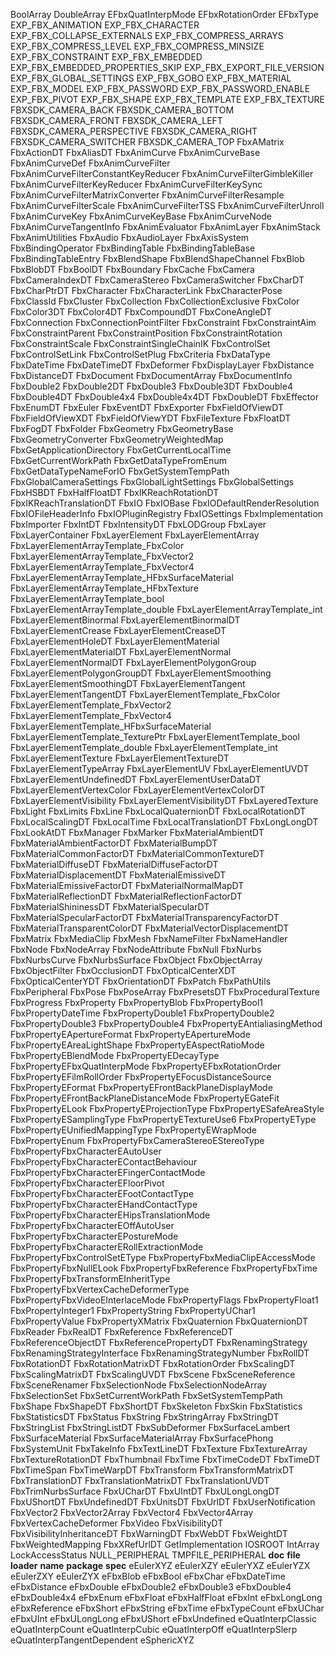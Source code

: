 BoolArray DoubleArray EFbxQuatInterpMode EFbxRotationOrder EFbxType EXP_FBX_ANIMATION EXP_FBX_CHARACTER EXP_FBX_COLLAPSE_EXTERNALS EXP_FBX_COMPRESS_ARRAYS EXP_FBX_COMPRESS_LEVEL EXP_FBX_COMPRESS_MINSIZE EXP_FBX_CONSTRAINT EXP_FBX_EMBEDDED EXP_FBX_EMBEDDED_PROPERTIES_SKIP EXP_FBX_EXPORT_FILE_VERSION EXP_FBX_GLOBAL_SETTINGS EXP_FBX_GOBO EXP_FBX_MATERIAL EXP_FBX_MODEL EXP_FBX_PASSWORD EXP_FBX_PASSWORD_ENABLE EXP_FBX_PIVOT EXP_FBX_SHAPE EXP_FBX_TEMPLATE EXP_FBX_TEXTURE FBXSDK_CAMERA_BACK FBXSDK_CAMERA_BOTTOM FBXSDK_CAMERA_FRONT FBXSDK_CAMERA_LEFT FBXSDK_CAMERA_PERSPECTIVE FBXSDK_CAMERA_RIGHT FBXSDK_CAMERA_SWITCHER FBXSDK_CAMERA_TOP FbxAMatrix FbxActionDT FbxAliasDT FbxAnimCurve FbxAnimCurveBase FbxAnimCurveDef FbxAnimCurveFilter FbxAnimCurveFilterConstantKeyReducer FbxAnimCurveFilterGimbleKiller FbxAnimCurveFilterKeyReducer FbxAnimCurveFilterKeySync FbxAnimCurveFilterMatrixConverter FbxAnimCurveFilterResample FbxAnimCurveFilterScale FbxAnimCurveFilterTSS FbxAnimCurveFilterUnroll FbxAnimCurveKey FbxAnimCurveKeyBase FbxAnimCurveNode FbxAnimCurveTangentInfo FbxAnimEvaluator FbxAnimLayer FbxAnimStack FbxAnimUtilities FbxAudio FbxAudioLayer FbxAxisSystem FbxBindingOperator FbxBindingTable FbxBindingTableBase FbxBindingTableEntry FbxBlendShape FbxBlendShapeChannel FbxBlob FbxBlobDT FbxBoolDT FbxBoundary FbxCache FbxCamera FbxCameraIndexDT FbxCameraStereo FbxCameraSwitcher FbxCharDT FbxCharPtrDT FbxCharacter FbxCharacterLink FbxCharacterPose FbxClassId FbxCluster FbxCollection FbxCollectionExclusive FbxColor FbxColor3DT FbxColor4DT FbxCompoundDT FbxConeAngleDT FbxConnection FbxConnectionPointFilter FbxConstraint FbxConstraintAim FbxConstraintParent FbxConstraintPosition FbxConstraintRotation FbxConstraintScale FbxConstraintSingleChainIK FbxControlSet FbxControlSetLink FbxControlSetPlug FbxCriteria FbxDataType FbxDateTime FbxDateTimeDT FbxDeformer FbxDisplayLayer FbxDistance FbxDistanceDT FbxDocument FbxDocumentArray FbxDocumentInfo FbxDouble2 FbxDouble2DT FbxDouble3 FbxDouble3DT FbxDouble4 FbxDouble4DT FbxDouble4x4 FbxDouble4x4DT FbxDoubleDT FbxEffector FbxEnumDT FbxEuler FbxEventDT FbxExporter FbxFieldOfViewDT FbxFieldOfViewXDT FbxFieldOfViewYDT FbxFileTexture FbxFloatDT FbxFogDT FbxFolder FbxGeometry FbxGeometryBase FbxGeometryConverter FbxGeometryWeightedMap FbxGetApplicationDirectory FbxGetCurrentLocalTime FbxGetCurrentWorkPath FbxGetDataTypeFromEnum FbxGetDataTypeNameForIO FbxGetSystemTempPath FbxGlobalCameraSettings FbxGlobalLightSettings FbxGlobalSettings FbxHSBDT FbxHalfFloatDT FbxIKReachRotationDT FbxIKReachTranslationDT FbxIO FbxIOBase FbxIODefaultRenderResolution FbxIOFileHeaderInfo FbxIOPluginRegistry FbxIOSettings FbxImplementation FbxImporter FbxIntDT FbxIntensityDT FbxLODGroup FbxLayer FbxLayerContainer FbxLayerElement FbxLayerElementArray FbxLayerElementArrayTemplate_FbxColor FbxLayerElementArrayTemplate_FbxVector2 FbxLayerElementArrayTemplate_FbxVector4 FbxLayerElementArrayTemplate_HFbxSurfaceMaterial FbxLayerElementArrayTemplate_HFbxTexture FbxLayerElementArrayTemplate_bool FbxLayerElementArrayTemplate_double FbxLayerElementArrayTemplate_int FbxLayerElementBinormal FbxLayerElementBinormalDT FbxLayerElementCrease FbxLayerElementCreaseDT FbxLayerElementHoleDT FbxLayerElementMaterial FbxLayerElementMaterialDT FbxLayerElementNormal FbxLayerElementNormalDT FbxLayerElementPolygonGroup FbxLayerElementPolygonGroupDT FbxLayerElementSmoothing FbxLayerElementSmoothingDT FbxLayerElementTangent FbxLayerElementTangentDT FbxLayerElementTemplate_FbxColor FbxLayerElementTemplate_FbxVector2 FbxLayerElementTemplate_FbxVector4 FbxLayerElementTemplate_HFbxSurfaceMaterial FbxLayerElementTemplate_TexturePtr FbxLayerElementTemplate_bool FbxLayerElementTemplate_double FbxLayerElementTemplate_int FbxLayerElementTexture FbxLayerElementTextureDT FbxLayerElementTypeArray FbxLayerElementUV FbxLayerElementUVDT FbxLayerElementUndefinedDT FbxLayerElementUserDataDT FbxLayerElementVertexColor FbxLayerElementVertexColorDT FbxLayerElementVisibility FbxLayerElementVisibilityDT FbxLayeredTexture FbxLight FbxLimits FbxLine FbxLocalQuaternionDT FbxLocalRotationDT FbxLocalScalingDT FbxLocalTime FbxLocalTranslationDT FbxLongLongDT FbxLookAtDT FbxManager FbxMarker FbxMaterialAmbientDT FbxMaterialAmbientFactorDT FbxMaterialBumpDT FbxMaterialCommonFactorDT FbxMaterialCommonTextureDT FbxMaterialDiffuseDT FbxMaterialDiffuseFactorDT FbxMaterialDisplacementDT FbxMaterialEmissiveDT FbxMaterialEmissiveFactorDT FbxMaterialNormalMapDT FbxMaterialReflectionDT FbxMaterialReflectionFactorDT FbxMaterialShininessDT FbxMaterialSpecularDT FbxMaterialSpecularFactorDT FbxMaterialTransparencyFactorDT FbxMaterialTransparentColorDT FbxMaterialVectorDisplacementDT FbxMatrix FbxMediaClip FbxMesh FbxNameFilter FbxNameHandler FbxNode FbxNodeArray FbxNodeAttribute FbxNull FbxNurbs FbxNurbsCurve FbxNurbsSurface FbxObject FbxObjectArray FbxObjectFilter FbxOcclusionDT FbxOpticalCenterXDT FbxOpticalCenterYDT FbxOrientationDT FbxPatch FbxPathUtils FbxPeripheral FbxPose FbxPoseArray FbxPresetsDT FbxProceduralTexture FbxProgress FbxProperty FbxPropertyBlob FbxPropertyBool1 FbxPropertyDateTime FbxPropertyDouble1 FbxPropertyDouble2 FbxPropertyDouble3 FbxPropertyDouble4 FbxPropertyEAntialiasingMethod FbxPropertyEApertureFormat FbxPropertyEApertureMode FbxPropertyEAreaLightShape FbxPropertyEAspectRatioMode FbxPropertyEBlendMode FbxPropertyEDecayType FbxPropertyEFbxQuatInterpMode FbxPropertyEFbxRotationOrder FbxPropertyEFilmRollOrder FbxPropertyEFocusDistanceSource FbxPropertyEFormat FbxPropertyEFrontBackPlaneDisplayMode FbxPropertyEFrontBackPlaneDistanceMode FbxPropertyEGateFit FbxPropertyELook FbxPropertyEProjectionType FbxPropertyESafeAreaStyle FbxPropertyESamplingType FbxPropertyETextureUse6 FbxPropertyEType FbxPropertyEUnifiedMappingType FbxPropertyEWrapMode FbxPropertyEnum FbxPropertyFbxCameraStereoEStereoType FbxPropertyFbxCharacterEAutoUser FbxPropertyFbxCharacterEContactBehaviour FbxPropertyFbxCharacterEFingerContactMode FbxPropertyFbxCharacterEFloorPivot FbxPropertyFbxCharacterEFootContactType FbxPropertyFbxCharacterEHandContactType FbxPropertyFbxCharacterEHipsTranslationMode FbxPropertyFbxCharacterEOffAutoUser FbxPropertyFbxCharacterEPostureMode FbxPropertyFbxCharacterERollExtractionMode FbxPropertyFbxControlSetEType FbxPropertyFbxMediaClipEAccessMode FbxPropertyFbxNullELook FbxPropertyFbxReference FbxPropertyFbxTime FbxPropertyFbxTransformEInheritType FbxPropertyFbxVertexCacheDeformerType FbxPropertyFbxVideoEInterlaceMode FbxPropertyFlags FbxPropertyFloat1 FbxPropertyInteger1 FbxPropertyString FbxPropertyUChar1 FbxPropertyValue FbxPropertyXMatrix FbxQuaternion FbxQuaternionDT FbxReader FbxRealDT FbxReference FbxReferenceDT FbxReferenceObjectDT FbxReferencePropertyDT FbxRenamingStrategy FbxRenamingStrategyInterface FbxRenamingStrategyNumber FbxRollDT FbxRotationDT FbxRotationMatrixDT FbxRotationOrder FbxScalingDT FbxScalingMatrixDT FbxScalingUVDT FbxScene FbxSceneReference FbxSceneRenamer FbxSelectionNode FbxSelectionNodeArray FbxSelectionSet FbxSetCurrentWorkPath FbxSetSystemTempPath FbxShape FbxShapeDT FbxShortDT FbxSkeleton FbxSkin FbxStatistics FbxStatisticsDT FbxStatus FbxString FbxStringArray FbxStringDT FbxStringList FbxStringListDT FbxSubDeformer FbxSurfaceLambert FbxSurfaceMaterial FbxSurfaceMaterialArray FbxSurfacePhong FbxSystemUnit FbxTakeInfo FbxTextLineDT FbxTexture FbxTextureArray FbxTextureRotationDT FbxThumbnail FbxTime FbxTimeCodeDT FbxTimeDT FbxTimeSpan FbxTimeWarpDT FbxTransform FbxTransformMatrixDT FbxTranslationDT FbxTranslationMatrixDT FbxTranslationUVDT FbxTrimNurbsSurface FbxUCharDT FbxUIntDT FbxULongLongDT FbxUShortDT FbxUndefinedDT FbxUnitsDT FbxUrlDT FbxUserNotification FbxVector2 FbxVector2Array FbxVector4 FbxVector4Array FbxVertexCacheDeformer FbxVideo FbxVisibilityDT FbxVisibilityInheritanceDT FbxWarningDT FbxWebDT FbxWeightDT FbxWeightedMapping FbxXRefUrlDT GetImplementation IOSROOT IntArray LockAccessStatus NULL_PERIPHERAL TMPFILE_PERIPHERAL __doc__ __file__ __loader__ __name__ __package__ __spec__ eEulerXYZ eEulerXZY eEulerYXZ eEulerYZX eEulerZXY eEulerZYX eFbxBlob eFbxBool eFbxChar eFbxDateTime eFbxDistance eFbxDouble eFbxDouble2 eFbxDouble3 eFbxDouble4 eFbxDouble4x4 eFbxEnum eFbxFloat eFbxHalfFloat eFbxInt eFbxLongLong eFbxReference eFbxShort eFbxString eFbxTime eFbxTypeCount eFbxUChar eFbxUInt eFbxULongLong eFbxUShort eFbxUndefined eQuatInterpClassic eQuatInterpCount eQuatInterpCubic eQuatInterpOff eQuatInterpSlerp eQuatInterpTangentDependent eSphericXYZ
